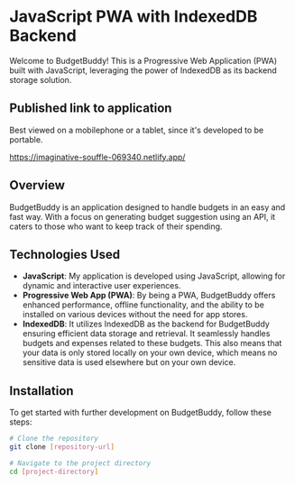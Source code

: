 # JavaScript PWA with IndexedDB Backend

Welcome to BudgetBuddy! This is a Progressive Web Application (PWA) built with JavaScript, leveraging the power of IndexedDB as its backend storage solution.

## Published link to application

Best viewed on a mobilephone or a tablet, since it's developed to be portable.

https://imaginative-souffle-069340.netlify.app/

## Overview

BudgetBuddy is an application designed to handle budgets in an easy and fast way. With a focus on generating budget suggestion using an API, it caters to those who want to keep track of their spending. 

## Technologies Used

- **JavaScript**: My application is developed using JavaScript, allowing for dynamic and interactive user experiences.
- **Progressive Web App (PWA)**: By being a PWA, BudgetBuddy offers enhanced performance, offline functionality, and the ability to be installed on various devices without the need for app stores.
- **IndexedDB**: It utilizes IndexedDB as the backend for BudgetBuddy ensuring efficient data storage and retrieval. It seamlessly handles budgets and expenses related to these budgets.
                 This also means that your data is only stored locally on your own device, which means no sensitive data is used elsewhere but on your own device. 

## Installation

To get started with further development on BudgetBuddy, follow these steps:

```bash
# Clone the repository
git clone [repository-url]

# Navigate to the project directory
cd [project-directory]
